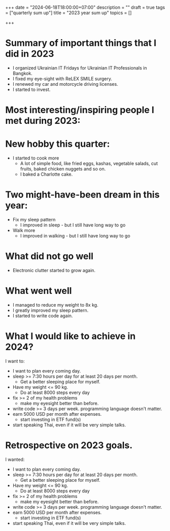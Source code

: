 +++
date = "2024-06-18T18:00:00+07:00"
description = ""
draft = true
tags = ["quarterly sum up"]
title = "2023 year sum up"
topics = []

+++

# Summary of important things that I did in 2023

* I organized Ukrainian IT Fridays for Ukrainian IT Professionals in Bangkok.
* I fixed my eye-sight with ReLEX SMILE surgery.
* I renewed my car and motorcycle driving licenses.
* I started to invest.

<!--more-->

# Most interesting/inspiring people I met during 2023:


# New hobby this quarter:

* I started to cook more
  * A lot of simple food, like fried eggs, kashas, vegetable salads, cut fruits, baked chicken nuggets and so on.
  * I baked a Charlotte cake.

# Two might-have-been dream in this year:

* Fix my sleep pattern
  * I improved in sleep - but I still have long way to go
* Walk more
  * I improved in walking - but I still have long way to go

# What did not go well

* Electronic clutter started to grow again.

# What went well

* I managed to reduce my weight to 8x kg.
* I greatly improved my sleep pattern.
* I started to write code again.


# What I would like to achieve in 2024?
I want to:

* I want to plan every coming day.
* sleep >= 7:30 hours per day for at least 20 days per month.
  * Get a better sleeping place for myself.
* Have my weight <= 90 kg.
  * Do at least 8000 steps every day
* fix >= 2 of my health problems
  * make my eyesight better than before.
* write code >= 3 days per week. programming language doesn't matter.
* earn 5000 USD per month after expenses.
  * start investing in ETF fund(s)
* start speaking Thai, even if it will be very simple talks.

# Retrospective on 2023 goals.
I wanted:

* I want to plan every coming day.
* sleep >= 7:30 hours per day for at least 20 days per month.
  * Get a better sleeping place for myself.
* Have my weight <= 90 kg.
  * Do at least 8000 steps every day
* fix >= 2 of my health problems
  * make my eyesight better than before.
* write code >= 3 days per week. programming language doesn't matter.
* earn 5000 USD per month after expenses.
  * start investing in ETF fund(s)
* start speaking Thai, even if it will be very simple talks.

